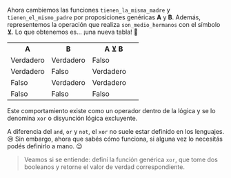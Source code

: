 Ahora cambiemos las funciones `tienen_la_misma_madre` y `tienen_el_mismo_padre` por proposiciones genéricas **A** y **B**. Además, representemos la operación que realiza `son_medio_hermanos` con el símbolo **⊻**. Lo que obtenemos es... ¡una nueva tabla! :tada:

<table class="table table-striped table-bordered table-condensed text-center">
  <tr>
    <th class ="text-center" style="width: 75px">A</th>
    <th class ="text-center" style="width: 75px">B</th>
    <th class ="text-center" style="width: 100px">A ⊻ B</th>
  </tr>
  <tr>
    <td>Verdadero</td>
    <td>Verdadero</td>
    <td>Falso</td>
  </tr>
  <tr>
    <td>Verdadero</td>
    <td>Falso</td>
    <td>Verdadero</td>
  </tr>
  <tr>
    <td>Falso</td>
    <td>Verdadero</td>
    <td>Verdadero</td>
  </tr>
  <tr>
    <td>Falso</td>
    <td>Falso</td>
    <td>Falso</td>
  </tr>
</table>

Este comportamiento existe como un operador dentro de la lógica y se lo denomina `xor` o disyunción lógica excluyente.

A diferencia del `and`, `or` y `not`, el `xor` no suele estar definido en los lenguajes. :cry: Sin embargo, ahora que sabés cómo funciona, si alguna vez lo necesitás podés definirlo a mano. :wink:

> Veamos si se entiende: definí la función genérica `xor`, que tome dos booleanos y retorne el valor de verdad correspondiente.
